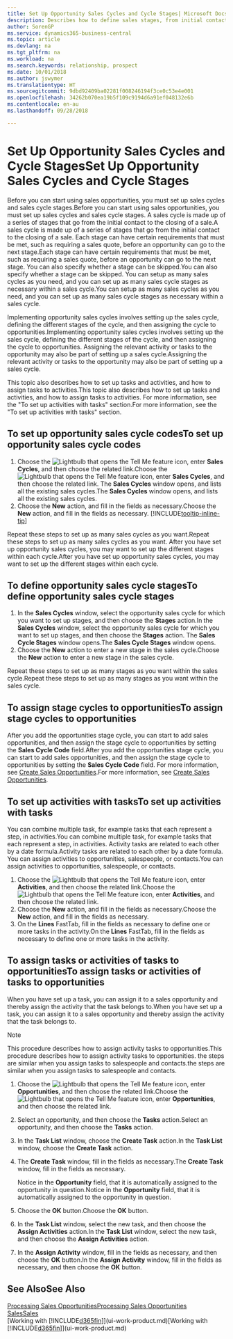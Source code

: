 ```yaml
---
title: Set Up Opportunity Sales Cycles and Cycle Stages| Microsoft Docs
description: Describes how to define sales stages, from initial contact to closing, to create a sales cycle and assign it to opportunities in Business Central.
author: SorenGP
ms.service: dynamics365-business-central
ms.topic: article
ms.devlang: na
ms.tgt_pltfrm: na
ms.workload: na
ms.search.keywords: relationship, prospect
ms.date: 10/01/2018
ms.author: jswymer
ms.translationtype: HT
ms.sourcegitcommit: 9dbd92409ba02281f008246194f3ce0c53e4e001
ms.openlocfilehash: 34262b070ea19b5f109c9194d6a91ef048132e6b
ms.contentlocale: en-au
ms.lasthandoff: 09/28/2018

---
```

# <a name="set-up-opportunity-sales-cycles-and-cycle-stages"></a><span data-ttu-id="520d5-103">Set Up Opportunity Sales Cycles and Cycle Stages</span><span class="sxs-lookup"><span data-stu-id="520d5-103">Set Up Opportunity Sales Cycles and Cycle Stages</span></span>
<span data-ttu-id="520d5-104">Before you can start using sales opportunities, you must set up sales cycles and sales cycle stages.</span><span class="sxs-lookup"><span data-stu-id="520d5-104">Before you can start using sales opportunities, you must set up sales cycles and sales cycle stages.</span></span> <span data-ttu-id="520d5-105">A sales cycle is made up of a series of stages that go from the initial contact to the closing of a sale.</span><span class="sxs-lookup"><span data-stu-id="520d5-105">A sales cycle is made up of a series of stages that go from the initial contact to the closing of a sale.</span></span> <span data-ttu-id="520d5-106">Each stage can have certain requirements that must be met, such as requiring a sales quote, before an opportunity can go to the next stage.</span><span class="sxs-lookup"><span data-stu-id="520d5-106">Each stage can have certain requirements that must be met, such as requiring a sales quote, before an opportunity can go to the next stage.</span></span> <span data-ttu-id="520d5-107">You can also specify whether a stage can be skipped.</span><span class="sxs-lookup"><span data-stu-id="520d5-107">You can also specify whether a stage can be skipped.</span></span> <span data-ttu-id="520d5-108">You can setup as many sales cycles as you need, and you can set up as many sales cycle stages as necessary within a sales cycle.</span><span class="sxs-lookup"><span data-stu-id="520d5-108">You can setup as many sales cycles as you need, and you can set up as many sales cycle stages as necessary within a sales cycle.</span></span>

<span data-ttu-id="520d5-109">Implementing opportunity sales cycles involves setting up the sales cycle, defining the different stages of the cycle, and then assigning the cycle to opportunities.</span><span class="sxs-lookup"><span data-stu-id="520d5-109">Implementing opportunity sales cycles involves setting up the sales cycle, defining the different stages of the cycle, and then assigning the cycle to opportunities.</span></span> <span data-ttu-id="520d5-110">Assigning the relevant activity or tasks to the opportunity may also be part of setting up a sales cycle.</span><span class="sxs-lookup"><span data-stu-id="520d5-110">Assigning the relevant activity or tasks to the opportunity may also be part of setting up a sales cycle.</span></span>

<span data-ttu-id="520d5-111">This topic also describes how to set up tasks and activities, and how to assign tasks to activities.</span><span class="sxs-lookup"><span data-stu-id="520d5-111">This topic also describes how to set up tasks and activities, and how to assign tasks to activities.</span></span> <span data-ttu-id="520d5-112">For more information, see the "To set up activities with tasks" section.</span><span class="sxs-lookup"><span data-stu-id="520d5-112">For more information, see the "To set up activities with tasks" section.</span></span>

## <a name="to-set-up-opportunity-sales-cycle-codes"></a><span data-ttu-id="520d5-113">To set up opportunity sales cycle codes</span><span class="sxs-lookup"><span data-stu-id="520d5-113">To set up opportunity sales cycle codes</span></span>
1. <span data-ttu-id="520d5-114">Choose the ![Lightbulb that opens the Tell Me feature](media/ui-search/search_small.png "Tell me what you want to do") icon, enter **Sales Cycles**, and then choose the related link.</span><span class="sxs-lookup"><span data-stu-id="520d5-114">Choose the ![Lightbulb that opens the Tell Me feature](media/ui-search/search_small.png "Tell me what you want to do") icon, enter **Sales Cycles**, and then choose the related link.</span></span> <span data-ttu-id="520d5-115">The **Sales Cycles** window opens, and lists all the existing sales cycles.</span><span class="sxs-lookup"><span data-stu-id="520d5-115">The **Sales Cycles** window opens, and lists all the existing sales cycles.</span></span>
2. <span data-ttu-id="520d5-116">Choose the **New** action, and fill in the fields as necessary.</span><span class="sxs-lookup"><span data-stu-id="520d5-116">Choose the **New** action, and fill in the fields as necessary.</span></span> [!INCLUDE[tooltip-inline-tip](includes/tooltip-inline-tip_md.md)]

<span data-ttu-id="520d5-117">Repeat these steps to set up as many sales cycles as you want.</span><span class="sxs-lookup"><span data-stu-id="520d5-117">Repeat these steps to set up as many sales cycles as you want.</span></span> <span data-ttu-id="520d5-118">After you have set up opportunity sales cycles, you may want to set up the different stages within each cycle.</span><span class="sxs-lookup"><span data-stu-id="520d5-118">After you have set up opportunity sales cycles, you may want to set up the different stages within each cycle.</span></span>

## <a name="to-define-opportunity-sales-cycle-stages"></a><span data-ttu-id="520d5-119">To define opportunity sales cycle stages</span><span class="sxs-lookup"><span data-stu-id="520d5-119">To define opportunity sales cycle stages</span></span>
1. <span data-ttu-id="520d5-120">In the **Sales Cycles** window, select the opportunity sales cycle for which you want to set up stages, and then choose the **Stages** action.</span><span class="sxs-lookup"><span data-stu-id="520d5-120">In the **Sales Cycles** window, select the opportunity sales cycle for which you want to set up stages, and then choose the **Stages** action.</span></span> <span data-ttu-id="520d5-121">The **Sales Cycle Stages** window opens.</span><span class="sxs-lookup"><span data-stu-id="520d5-121">The **Sales Cycle Stages** window opens.</span></span>
2. <span data-ttu-id="520d5-122">Choose the **New** action to enter a new stage in the sales cycle.</span><span class="sxs-lookup"><span data-stu-id="520d5-122">Choose the **New** action to enter a new stage in the sales cycle.</span></span>

<span data-ttu-id="520d5-123">Repeat these steps to set up as many stages as you want within the sales cycle.</span><span class="sxs-lookup"><span data-stu-id="520d5-123">Repeat these steps to set up as many stages as you want within the sales cycle.</span></span>

## <a name="to-assign-stage-cycles-to-opportunities"></a><span data-ttu-id="520d5-124">To assign stage cycles to opportunities</span><span class="sxs-lookup"><span data-stu-id="520d5-124">To assign stage cycles to opportunities</span></span>
<span data-ttu-id="520d5-125">After you add the opportunities stage cycle, you can start to add sales opportunities, and then assign the stage cycle to opportunities by setting the **Sales Cycle Code** field.</span><span class="sxs-lookup"><span data-stu-id="520d5-125">After you add the opportunities stage cycle, you can start to add sales opportunities, and then assign the stage cycle to opportunities by setting the **Sales Cycle Code** field.</span></span> <span data-ttu-id="520d5-126">For more information, see [Create Sales Opportunities](marketing-how-create-opportunities.md).</span><span class="sxs-lookup"><span data-stu-id="520d5-126">For more information, see [Create Sales Opportunities](marketing-how-create-opportunities.md).</span></span>

## <a name="to-set-up-activities-with-tasks"></a><span data-ttu-id="520d5-127">To set up activities with tasks</span><span class="sxs-lookup"><span data-stu-id="520d5-127">To set up activities with tasks</span></span>
<span data-ttu-id="520d5-128">You can combine multiple task, for example tasks that each represent a step, in activities.</span><span class="sxs-lookup"><span data-stu-id="520d5-128">You can combine multiple task, for example tasks that each represent a step, in activities.</span></span> <span data-ttu-id="520d5-129">Activity tasks are related to each other by a date formula.</span><span class="sxs-lookup"><span data-stu-id="520d5-129">Activity tasks are related to each other by a date formula.</span></span> <span data-ttu-id="520d5-130">You can assign activities to opportunities, salespeople, or contacts.</span><span class="sxs-lookup"><span data-stu-id="520d5-130">You can assign activities to opportunities, salespeople, or contacts.</span></span>

1. <span data-ttu-id="520d5-131">Choose the ![Lightbulb that opens the Tell Me feature](media/ui-search/search_small.png "Tell me what you want to do") icon, enter **Activities**, and then choose the related link.</span><span class="sxs-lookup"><span data-stu-id="520d5-131">Choose the ![Lightbulb that opens the Tell Me feature](media/ui-search/search_small.png "Tell me what you want to do") icon, enter **Activities**, and then choose the related link.</span></span>
2. <span data-ttu-id="520d5-132">Choose the **New** action, and fill in the fields as necessary.</span><span class="sxs-lookup"><span data-stu-id="520d5-132">Choose the **New** action, and fill in the fields as necessary.</span></span>
3. <span data-ttu-id="520d5-133">On the **Lines** FastTab, fill in the fields as necessary to define one or more tasks in the activity.</span><span class="sxs-lookup"><span data-stu-id="520d5-133">On the **Lines** FastTab, fill in the fields as necessary to define one or more tasks in the activity.</span></span>

## <a name="to-assign-tasks-or-activities-of-tasks-to-opportunities"></a><span data-ttu-id="520d5-134">To assign tasks or activities of tasks to opportunities</span><span class="sxs-lookup"><span data-stu-id="520d5-134">To assign tasks or activities of tasks to opportunities</span></span>
<span data-ttu-id="520d5-135">When you have set up a task, you can assign it to a sales opportunity and thereby assign the activity that the task belongs to.</span><span class="sxs-lookup"><span data-stu-id="520d5-135">When you have set up a task, you can assign it to a sales opportunity and thereby assign the activity that the task belongs to.</span></span>

> [!NOTE]  
>   <span data-ttu-id="520d5-136">This procedure describes how to assign activity tasks to opportunities.</span><span class="sxs-lookup"><span data-stu-id="520d5-136">This procedure describes how to assign activity tasks to opportunities.</span></span> <span data-ttu-id="520d5-137">the steps are similar when you assign tasks to salespeople and contacts.</span><span class="sxs-lookup"><span data-stu-id="520d5-137">the steps are similar when you assign tasks to salespeople and contacts.</span></span>

1. <span data-ttu-id="520d5-138">Choose the ![Lightbulb that opens the Tell Me feature](media/ui-search/search_small.png "Tell me what you want to do") icon, enter **Opportunities**, and then choose the related link.</span><span class="sxs-lookup"><span data-stu-id="520d5-138">Choose the ![Lightbulb that opens the Tell Me feature](media/ui-search/search_small.png "Tell me what you want to do") icon, enter **Opportunities**, and then choose the related link.</span></span>
2. <span data-ttu-id="520d5-139">Select an opportunity, and then choose the **Tasks** action.</span><span class="sxs-lookup"><span data-stu-id="520d5-139">Select an opportunity, and then choose the **Tasks** action.</span></span>
3. <span data-ttu-id="520d5-140">In the **Task List** window, choose the **Create Task** action.</span><span class="sxs-lookup"><span data-stu-id="520d5-140">In the **Task List** window, choose the **Create Task** action.</span></span>
4.  <span data-ttu-id="520d5-141">The **Create Task** window, fill in the fields as necessary.</span><span class="sxs-lookup"><span data-stu-id="520d5-141">The **Create Task** window, fill in the fields as necessary.</span></span>

    <span data-ttu-id="520d5-142">Notice in the **Opportunity** field, that it is automatically assigned to the opportunity in question.</span><span class="sxs-lookup"><span data-stu-id="520d5-142">Notice in the **Opportunity** field, that it is automatically assigned to the opportunity in question.</span></span>
5. <span data-ttu-id="520d5-143">Choose the **OK** button.</span><span class="sxs-lookup"><span data-stu-id="520d5-143">Choose the **OK** button.</span></span>
6. <span data-ttu-id="520d5-144">In the **Task List** window, select the new task, and then choose the **Assign Activities** action.</span><span class="sxs-lookup"><span data-stu-id="520d5-144">In the **Task List** window, select the new task, and then choose the **Assign Activities** action.</span></span>
7. <span data-ttu-id="520d5-145">In the **Assign Activity** window, fill in the fields as necessary, and then choose the **OK** button.</span><span class="sxs-lookup"><span data-stu-id="520d5-145">In the **Assign Activity** window, fill in the fields as necessary, and then choose the **OK** button.</span></span>

## <a name="see-also"></a><span data-ttu-id="520d5-146">See Also</span><span class="sxs-lookup"><span data-stu-id="520d5-146">See Also</span></span>
[<span data-ttu-id="520d5-147">Processing Sales Opportunities</span><span class="sxs-lookup"><span data-stu-id="520d5-147">Processing Sales Opportunities</span></span>](marketing-processing-sales-opportunities.md)  
[<span data-ttu-id="520d5-148">Sales</span><span class="sxs-lookup"><span data-stu-id="520d5-148">Sales</span></span>](sales-manage-sales.md)  
<span data-ttu-id="520d5-149">[Working with [!INCLUDE[d365fin](includes/d365fin_md.md)]](ui-work-product.md)</span><span class="sxs-lookup"><span data-stu-id="520d5-149">[Working with [!INCLUDE[d365fin](includes/d365fin_md.md)]](ui-work-product.md)</span></span>

